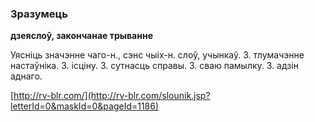 ### Зразумець
**дзеяслоў, закончанае трыванне**

Уясніць значэнне чаго-н., сэнс чыіх-н. слоў, учынкаў. З. тлумачэнне настаўніка. З. ісціну. З. сутнасць справы. З. сваю памылку. З. адзін аднаго.

<a rel="author">[http://rv-blr.com/](http://rv-blr.com/slounik.jsp?letterId=0&maskId=0&pageId=1186)</a>
